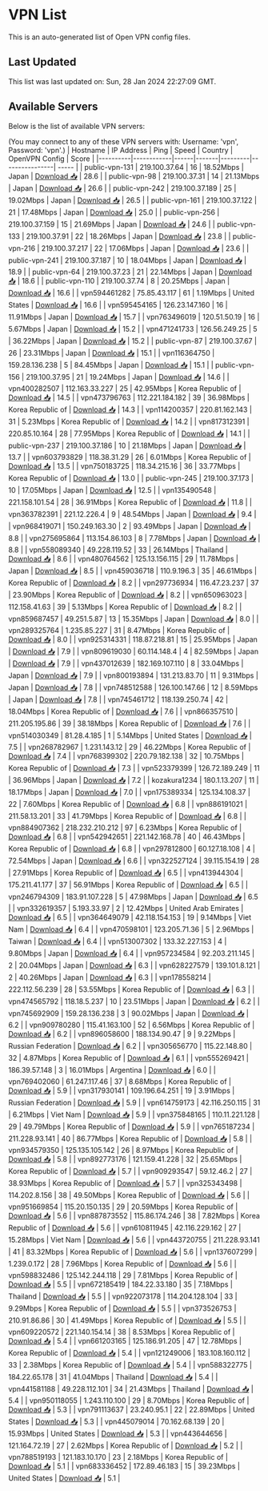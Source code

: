 # VPN List

This is an auto-generated list of Open VPN config files.

## Last Updated

This list was last updated on: Sun, 28 Jan 2024 22:27:09 GMT.

## Available Servers

Below is the list of available VPN servers:

(You may connect to any of these VPN servers with: Username: 'vpn', Password: 'vpn'.)
| Hostname | IP Address | Ping | Speed | Country | OpenVPN Config | Score |
|----------|------------|------|-------|---------|----------------| ----- |
| public-vpn-131 | 219.100.37.64 | 16 | 18.52Mbps | Japan | [Download 📥](./configs/server_0_JP.ovpn) | 28.6 |
| public-vpn-98 | 219.100.37.31 | 14 | 21.13Mbps | Japan | [Download 📥](./configs/server_1_JP.ovpn) | 26.6 |
| public-vpn-242 | 219.100.37.189 | 25 | 19.02Mbps | Japan | [Download 📥](./configs/server_2_JP.ovpn) | 26.5 |
| public-vpn-161 | 219.100.37.122 | 21 | 17.48Mbps | Japan | [Download 📥](./configs/server_3_JP.ovpn) | 25.0 |
| public-vpn-256 | 219.100.37.159 | 15 | 21.69Mbps | Japan | [Download 📥](./configs/server_4_JP.ovpn) | 24.6 |
| public-vpn-133 | 219.100.37.91 | 22 | 18.26Mbps | Japan | [Download 📥](./configs/server_5_JP.ovpn) | 23.8 |
| public-vpn-216 | 219.100.37.217 | 22 | 17.06Mbps | Japan | [Download 📥](./configs/server_6_JP.ovpn) | 23.6 |
| public-vpn-241 | 219.100.37.187 | 10 | 18.04Mbps | Japan | [Download 📥](./configs/server_7_JP.ovpn) | 18.9 |
| public-vpn-64 | 219.100.37.23 | 21 | 22.14Mbps | Japan | [Download 📥](./configs/server_8_JP.ovpn) | 18.6 |
| public-vpn-110 | 219.100.37.74 | 8 | 20.25Mbps | Japan | [Download 📥](./configs/server_9_JP.ovpn) | 16.6 |
| vpn594461282 | 75.85.43.117 | 61 | 1.19Mbps | United States | [Download 📥](./configs/server_10_US.ovpn) | 16.6 |
| vpn595454165 | 126.23.147.160 | 16 | 11.91Mbps | Japan | [Download 📥](./configs/server_11_JP.ovpn) | 15.7 |
| vpn763496019 | 120.51.50.19 | 16 | 5.67Mbps | Japan | [Download 📥](./configs/server_12_JP.ovpn) | 15.2 |
| vpn471241733 | 126.56.249.25 | 5 | 36.22Mbps | Japan | [Download 📥](./configs/server_13_JP.ovpn) | 15.2 |
| public-vpn-87 | 219.100.37.67 | 26 | 23.31Mbps | Japan | [Download 📥](./configs/server_14_JP.ovpn) | 15.1 |
| vpn116364750 | 159.28.136.238 | 5 | 84.45Mbps | Japan | [Download 📥](./configs/server_15_JP.ovpn) | 15.1 |
| public-vpn-156 | 219.100.37.95 | 21 | 19.24Mbps | Japan | [Download 📥](./configs/server_16_JP.ovpn) | 14.6 |
| vpn400282507 | 112.163.33.227 | 25 | 42.95Mbps | Korea Republic of | [Download 📥](./configs/server_17_KR.ovpn) | 14.5 |
| vpn473796763 | 112.221.184.182 | 39 | 36.98Mbps | Korea Republic of | [Download 📥](./configs/server_18_KR.ovpn) | 14.3 |
| vpn114200357 | 220.81.162.143 | 31 | 5.23Mbps | Korea Republic of | [Download 📥](./configs/server_19_KR.ovpn) | 14.2 |
| vpn817312391 | 220.85.10.164 | 28 | 77.95Mbps | Korea Republic of | [Download 📥](./configs/server_20_KR.ovpn) | 14.1 |
| public-vpn-237 | 219.100.37.186 | 10 | 21.18Mbps | Japan | [Download 📥](./configs/server_21_JP.ovpn) | 13.7 |
| vpn603793829 | 118.38.31.29 | 26 | 6.01Mbps | Korea Republic of | [Download 📥](./configs/server_22_KR.ovpn) | 13.5 |
| vpn750183725 | 118.34.215.16 | 36 | 33.77Mbps | Korea Republic of | [Download 📥](./configs/server_23_KR.ovpn) | 13.0 |
| public-vpn-245 | 219.100.37.173 | 10 | 17.05Mbps | Japan | [Download 📥](./configs/server_24_JP.ovpn) | 12.5 |
| vpn135490548 | 221.158.101.54 | 28 | 36.91Mbps | Korea Republic of | [Download 📥](./configs/server_25_KR.ovpn) | 11.8 |
| vpn363782391 | 221.12.226.4 | 9 | 48.54Mbps | Japan | [Download 📥](./configs/server_26_JP.ovpn) | 9.4 |
| vpn968419071 | 150.249.163.30 | 2 | 93.49Mbps | Japan | [Download 📥](./configs/server_27_JP.ovpn) | 8.8 |
| vpn275695864 | 113.154.86.103 | 8 | 7.78Mbps | Japan | [Download 📥](./configs/server_28_JP.ovpn) | 8.8 |
| vpn558089340 | 49.228.119.52 | 33 | 26.14Mbps | Thailand | [Download 📥](./configs/server_29_TH.ovpn) | 8.6 |
| vpn480764562 | 125.13.156.115 | 29 | 11.78Mbps | Japan | [Download 📥](./configs/server_30_JP.ovpn) | 8.5 |
| vpn459036718 | 110.9.196.3 | 35 | 46.61Mbps | Korea Republic of | [Download 📥](./configs/server_31_KR.ovpn) | 8.2 |
| vpn297736934 | 116.47.23.237 | 37 | 23.90Mbps | Korea Republic of | [Download 📥](./configs/server_32_KR.ovpn) | 8.2 |
| vpn650963023 | 112.158.41.63 | 39 | 5.13Mbps | Korea Republic of | [Download 📥](./configs/server_33_KR.ovpn) | 8.2 |
| vpn859687457 | 49.251.5.87 | 13 | 15.35Mbps | Japan | [Download 📥](./configs/server_34_JP.ovpn) | 8.0 |
| vpn289325764 | 1.235.85.227 | 31 | 8.47Mbps | Korea Republic of | [Download 📥](./configs/server_35_KR.ovpn) | 8.0 |
| vpn925314331 | 118.87.218.81 | 15 | 25.95Mbps | Japan | [Download 📥](./configs/server_36_JP.ovpn) | 7.9 |
| vpn809619030 | 60.114.148.4 | 4 | 82.59Mbps | Japan | [Download 📥](./configs/server_37_JP.ovpn) | 7.9 |
| vpn437012639 | 182.169.107.110 | 8 | 33.04Mbps | Japan | [Download 📥](./configs/server_38_JP.ovpn) | 7.9 |
| vpn800193894 | 131.213.83.70 | 11 | 9.31Mbps | Japan | [Download 📥](./configs/server_39_JP.ovpn) | 7.8 |
| vpn748512588 | 126.100.147.66 | 12 | 8.59Mbps | Japan | [Download 📥](./configs/server_40_JP.ovpn) | 7.8 |
| vpn745461712 | 118.139.250.74 | 42 | 18.04Mbps | Korea Republic of | [Download 📥](./configs/server_41_KR.ovpn) | 7.6 |
| vpn866357510 | 211.205.195.86 | 39 | 38.18Mbps | Korea Republic of | [Download 📥](./configs/server_42_KR.ovpn) | 7.6 |
| vpn514030349 | 81.28.4.185 | 1 | 5.14Mbps | United States | [Download 📥](./configs/server_43_US.ovpn) | 7.5 |
| vpn268782967 | 1.231.143.12 | 29 | 46.22Mbps | Korea Republic of | [Download 📥](./configs/server_44_KR.ovpn) | 7.4 |
| vpn768399302 | 220.79.182.138 | 32 | 10.75Mbps | Korea Republic of | [Download 📥](./configs/server_45_KR.ovpn) | 7.3 |
| vpn523379399 | 126.72.189.249 | 11 | 36.96Mbps | Japan | [Download 📥](./configs/server_46_JP.ovpn) | 7.2 |
| kozakura1234 | 180.1.13.207 | 11 | 18.17Mbps | Japan | [Download 📥](./configs/server_47_JP.ovpn) | 7.0 |
| vpn175389334 | 125.134.108.37 | 22 | 7.60Mbps | Korea Republic of | [Download 📥](./configs/server_48_KR.ovpn) | 6.8 |
| vpn886191021 | 211.58.13.201 | 33 | 41.79Mbps | Korea Republic of | [Download 📥](./configs/server_49_KR.ovpn) | 6.8 |
| vpn884907362 | 218.232.210.212 | 97 | 6.23Mbps | Korea Republic of | [Download 📥](./configs/server_50_KR.ovpn) | 6.8 |
| vpn542942651 | 221.142.168.78 | 40 | 46.43Mbps | Korea Republic of | [Download 📥](./configs/server_51_KR.ovpn) | 6.8 |
| vpn297812800 | 60.127.18.108 | 4 | 72.54Mbps | Japan | [Download 📥](./configs/server_52_JP.ovpn) | 6.6 |
| vpn322527124 | 39.115.154.19 | 28 | 27.91Mbps | Korea Republic of | [Download 📥](./configs/server_53_KR.ovpn) | 6.5 |
| vpn413944304 | 175.211.41.177 | 37 | 56.91Mbps | Korea Republic of | [Download 📥](./configs/server_54_KR.ovpn) | 6.5 |
| vpn246794309 | 183.91.107.228 | 5 | 47.98Mbps | Japan | [Download 📥](./configs/server_55_JP.ovpn) | 6.5 |
| vpn332619357 | 5.193.33.97 | 2 | 12.42Mbps | United Arab Emirates | [Download 📥](./configs/server_56_AE.ovpn) | 6.5 |
| vpn364649079 | 42.118.154.153 | 19 | 9.14Mbps | Viet Nam | [Download 📥](./configs/server_57_VN.ovpn) | 6.4 |
| vpn470598101 | 123.205.71.36 | 5 | 2.96Mbps | Taiwan | [Download 📥](./configs/server_58_TW.ovpn) | 6.4 |
| vpn513007302 | 133.32.227.153 | 4 | 9.80Mbps | Japan | [Download 📥](./configs/server_59_JP.ovpn) | 6.4 |
| vpn957234584 | 92.203.211.145 | 2 | 20.04Mbps | Japan | [Download 📥](./configs/server_60_JP.ovpn) | 6.3 |
| vpn628227579 | 139.101.8.121 | 2 | 40.26Mbps | Japan | [Download 📥](./configs/server_61_JP.ovpn) | 6.3 |
| vpn178558214 | 222.112.56.239 | 28 | 53.55Mbps | Korea Republic of | [Download 📥](./configs/server_62_KR.ovpn) | 6.3 |
| vpn474565792 | 118.18.5.237 | 10 | 23.51Mbps | Japan | [Download 📥](./configs/server_63_JP.ovpn) | 6.2 |
| vpn745692909 | 159.28.136.238 | 3 | 90.02Mbps | Japan | [Download 📥](./configs/server_64_JP.ovpn) | 6.2 |
| vpn909780280 | 115.41.163.100 | 52 | 6.56Mbps | Korea Republic of | [Download 📥](./configs/server_65_KR.ovpn) | 6.2 |
| vpn896058600 | 188.134.90.47 | 9 | 9.22Mbps | Russian Federation | [Download 📥](./configs/server_66_RU.ovpn) | 6.2 |
| vpn305656770 | 115.22.148.80 | 32 | 4.87Mbps | Korea Republic of | [Download 📥](./configs/server_67_KR.ovpn) | 6.1 |
| vpn555269421 | 186.39.57.148 | 3 | 16.01Mbps | Argentina | [Download 📥](./configs/server_68_AR.ovpn) | 6.0 |
| vpn769402060 | 61.247.117.46 | 37 | 8.68Mbps | Korea Republic of | [Download 📥](./configs/server_69_KR.ovpn) | 5.9 |
| vpn317930141 | 109.196.64.251 | 19 | 3.91Mbps | Russian Federation | [Download 📥](./configs/server_70_RU.ovpn) | 5.9 |
| vpn614759173 | 42.116.250.115 | 31 | 6.21Mbps | Viet Nam | [Download 📥](./configs/server_71_VN.ovpn) | 5.9 |
| vpn375848165 | 110.11.221.128 | 29 | 49.79Mbps | Korea Republic of | [Download 📥](./configs/server_72_KR.ovpn) | 5.9 |
| vpn765187234 | 211.228.93.141 | 40 | 86.77Mbps | Korea Republic of | [Download 📥](./configs/server_73_KR.ovpn) | 5.8 |
| vpn934579350 | 125.135.105.142 | 26 | 8.97Mbps | Korea Republic of | [Download 📥](./configs/server_74_KR.ovpn) | 5.8 |
| vpn892773176 | 121.159.41.228 | 32 | 25.65Mbps | Korea Republic of | [Download 📥](./configs/server_75_KR.ovpn) | 5.7 |
| vpn909293547 | 59.12.46.2 | 27 | 38.93Mbps | Korea Republic of | [Download 📥](./configs/server_76_KR.ovpn) | 5.7 |
| vpn325343498 | 114.202.8.156 | 38 | 49.50Mbps | Korea Republic of | [Download 📥](./configs/server_77_KR.ovpn) | 5.6 |
| vpn951669854 | 115.20.150.135 | 29 | 20.59Mbps | Korea Republic of | [Download 📥](./configs/server_78_KR.ovpn) | 5.6 |
| vpn887873552 | 115.86.174.246 | 38 | 7.82Mbps | Korea Republic of | [Download 📥](./configs/server_79_KR.ovpn) | 5.6 |
| vpn610811945 | 42.116.229.162 | 27 | 15.28Mbps | Viet Nam | [Download 📥](./configs/server_80_VN.ovpn) | 5.6 |
| vpn443720755 | 211.228.93.141 | 41 | 83.32Mbps | Korea Republic of | [Download 📥](./configs/server_81_KR.ovpn) | 5.6 |
| vpn137607299 | 1.239.0.172 | 28 | 7.96Mbps | Korea Republic of | [Download 📥](./configs/server_82_KR.ovpn) | 5.6 |
| vpn598832486 | 125.142.244.118 | 29 | 7.81Mbps | Korea Republic of | [Download 📥](./configs/server_83_KR.ovpn) | 5.5 |
| vpn672185419 | 184.22.33.180 | 35 | 7.18Mbps | Thailand | [Download 📥](./configs/server_84_TH.ovpn) | 5.5 |
| vpn922073178 | 114.204.128.104 | 33 | 9.29Mbps | Korea Republic of | [Download 📥](./configs/server_85_KR.ovpn) | 5.5 |
| vpn373526753 | 210.91.86.86 | 30 | 41.49Mbps | Korea Republic of | [Download 📥](./configs/server_86_KR.ovpn) | 5.5 |
| vpn609220572 | 221.140.154.14 | 38 | 8.53Mbps | Korea Republic of | [Download 📥](./configs/server_87_KR.ovpn) | 5.4 |
| vpn661203165 | 125.186.91.205 | 47 | 12.78Mbps | Korea Republic of | [Download 📥](./configs/server_88_KR.ovpn) | 5.4 |
| vpn121249006 | 183.108.160.112 | 33 | 2.38Mbps | Korea Republic of | [Download 📥](./configs/server_89_KR.ovpn) | 5.4 |
| vpn588322775 | 184.22.65.178 | 31 | 41.04Mbps | Thailand | [Download 📥](./configs/server_90_TH.ovpn) | 5.4 |
| vpn441581188 | 49.228.112.101 | 34 | 21.43Mbps | Thailand | [Download 📥](./configs/server_91_TH.ovpn) | 5.4 |
| vpn950118055 | 1.243.110.100 | 29 | 8.70Mbps | Korea Republic of | [Download 📥](./configs/server_92_KR.ovpn) | 5.3 |
| vpn791113637 | 23.240.95.1 | 22 | 22.89Mbps | United States | [Download 📥](./configs/server_93_US.ovpn) | 5.3 |
| vpn445079014 | 70.162.68.139 | 20 | 15.93Mbps | United States | [Download 📥](./configs/server_94_US.ovpn) | 5.3 |
| vpn443644656 | 121.164.72.19 | 27 | 2.62Mbps | Korea Republic of | [Download 📥](./configs/server_95_KR.ovpn) | 5.2 |
| vpn788519193 | 121.183.10.170 | 23 | 2.18Mbps | Korea Republic of | [Download 📥](./configs/server_96_KR.ovpn) | 5.1 |
| vpn683336452 | 172.89.46.183 | 15 | 39.23Mbps | United States | [Download 📥](./configs/server_97_US.ovpn) | 5.1 |

